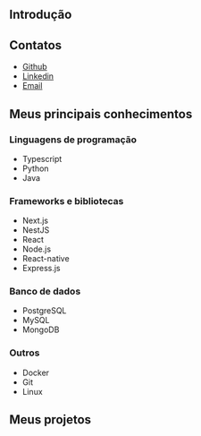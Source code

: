 ## Introdução

## Contatos
- [Github](https://github.com/BrunoVieira003)
- [Linkedin](https://www.linkedin.com/in/bruno-vieira-b999a2224/)
- [Email](mailto:brunosilverio01@gmail.com)

## Meus principais conhecimentos
### Linguagens de programação
- Typescript
- Python
- Java

### Frameworks e bibliotecas
- Next.js
- NestJS
- React
- Node.js
- React-native
- Express.js

### Banco de dados
- PostgreSQL
- MySQL
- MongoDB

### Outros
- Docker
- Git
- Linux

## Meus projetos
